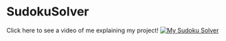 # SudokuSolver
Click here to see a video of me explaining my project!
[![My Sudoku Solver](http://img.youtube.com/vi/-7Mv2_UlsAs/0.jpg)](https://www.youtube.com/watch?v=-7Mv2_UlsAs)


